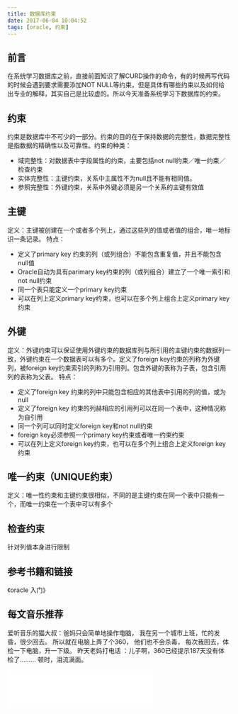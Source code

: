 ```yaml
---
title: 数据库约束
date: 2017-06-04 10:04:52
tags: [oracle, 约束]
---
```


## 前言
在系统学习数据库之前，直接前面知识了解CURD操作的命令，有的时候再写代码的时候会遇到要求需要添加NOT NULL等约束，但是具体有哪些约束以及如何给出专业的解释，其实自己是比较虚的。所以今天准备系统学习下数据库的约束。

## 约束
约束是数据库中不可少的一部分。约束的目的在于保持数据的完整性，数据完整性是指数据的精确性以及可靠性。约束的种类：
* 域完整性：对数据表中字段属性的约束，主要包括not null约束／唯一约束／检查约束
* 实体完整性：主键约束，关系中主属性不为null且不能有相同值。
* 参照完整性：外键约束，关系中外键必须是另一个关系的主键有效值

<!-- more -->
## 主键
定义：主键被创建在一个或者多个列上，通过这些列的值或者值的组合，唯一地标识一条记录。
特点：
* 定义了primary key 约束的列（或列组合）不能包含重复值，并且不能包含null值
* Oracle自动为具有parimary key约束的列（或列组合）建立了一个唯一索引和not null约束
* 同一个表只能定义一个primary key约束
* 可以在列上定义primary key约束，也可以在多个列上组合上定义primary key约束

## 外键
定义：外键约束可以保证使用外键约束的数据库列与所引用的主键约束的数据列一致，外键约束在一个数据表可以有多个。定义了foreign key约束的列称为外键列，被foreign key约束索引的列称为引用列。包含外键的表称为子表，包含引用列的表称为父表。
特点：
* 定义了foreign key 约束的列中只能包含相应的其他表中引用的列的值，或为null
* 定义了foreign key 约束的列赫相应的引用列可以在同一个表中，这种情况称为自引用
* 同一个列可以同时定义foreign key和not null约束
* foreign key必须参照一个primary key约束或者唯一约束约束
* 可以在列上定义foreign key约束，也可以在多个列上组合上定义foreign key约束

## 唯一约束（UNIQUE约束）
定义：唯一性约束和主键约束很相似，不同的是主键约束在同一个表中只能有一个，而唯一约束在一个表中可以有多个

## 检查约束
针对列值本身进行限制


## 参考书籍和链接
《oracle 入门》

## 每文音乐推荐
爱听音乐的猫大叔：爸妈只会简单地操作电脑，
我在另一个城市上班，忙的发昏，很少回去。
所以就在电脑上弄了个360，
他们也不会杀毒，
每次我回去，体检一下电脑，升一下级。
昨天老妈打电话 ：儿子啊，360已经提示187天没有体检了………
顿时，泪流满面。

<iframe frameborder="no" border="0" marginwidth="0" marginheight="0" width=330 height=86 src="//music.163.com/outchain/player?type=2&id=5149899&auto=1&height=66"></iframe>